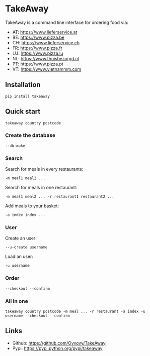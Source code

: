# TakeAway

TakeAway is a command line interface for ordering food via:

- AT: https://www.lieferservice.at
- BE: https://www.pizza.be
- CH: https://www.lieferservice.ch
- FR: https://www.pizza.fr
- LU: https://www.pizza.lu
- NL: https://www.thuisbezorgd.nl
- PT: https://www.pizza.pt
- VT: https://www.vietnammm.com

## Installation

    pip install takeaway

## Quick start

    takeaway country postcode
    
### Create the database

    --db-make
        
### Search

Search for meals in every restaurants:
    
    -m meal1 meal2 ...
    
Search for meals in one restaurant:

    -m meal1 meal2 ... -r restaurant1 restaurant2 ...
    
Add meals to your basket:
    
    -a index index ...

### User    
    
Create an user:

    --u-create username
    
Load an user:

    -u username

### Order

    --checkout --confirm

### All in one
    
    takeaway country postcode -m meal ... -r restaurant -a index -u username --checkout --confirm

## Links

- Github: https://github.com/Ovvovy/TakeAway
- Pypi: https://pypi.python.org/pypi/takeaway